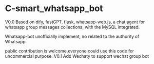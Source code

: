 # C-smart_whatsapp_bot
V0.0
Based on dify, fastGPT, flask, whatsapp-web.js, a chat agent for whatsapp group messages collections, with the MySQL integrated.

Whatsapp-bot unofficially implement, no related to the authority of Whatsapp.

public contribution is welcome.everyone could use this code for uncommercial purpose.
V0.1
Add Wechaty to support wechat group bot
